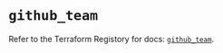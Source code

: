 # `github_team`

Refer to the Terraform Registory for docs: [`github_team`](https://registry.terraform.io/providers/integrations/github/5.26.0/docs/resources/team).
